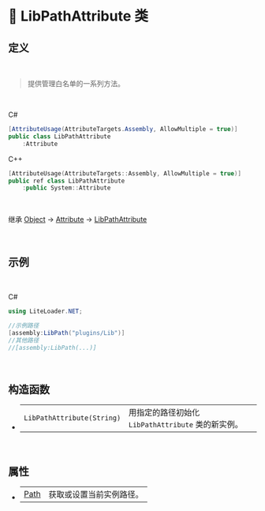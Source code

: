 # 🔖 LibPathAttribute 类

## 定义

<br>

> 提供管理白名单的一系列方法。

<br>

C#
```cs
[AttributeUsage(AttributeTargets.Assembly, AllowMultiple = true)]
public class LibPathAttribute
    :Attribute
```
C++
```cpp
[AttributeUsage(AttributeTargets::Assembly, AllowMultiple = true)]
public ref class LibPathAttribute
    :public System::Attribute
```
<br>

继承 [Object](https://docs.microsoft.com/zh-cn/DotNET/api/system.object?view=net-6.0) → [Attribute](https://docs.microsoft.com/zh-cn/DotNET/api/system.attribute?view=net-6.0) → [LibPathAttribute](zh_CN/NET/APIs/Namespace/LiteLoader.NET/Class/LibPathAttribute/LibPathAttribute.md)
   
<br>

## 示例

<br>


C#
```cs
using LiteLoader.NET;

//示例路径
[assembly:LibPath("plugins/Lib")]
//其他路径
//[assembly:LibPath(...)]
```

<br>

## 构造函数
- 
    |||
    |-|-|
    |`LibPathAttribute(String)`|用指定的路径初始化 `LibPathAttribute` 类的新实例。|

<br>

##  属性
- 
    |||
    |-|-|
    |[Path](zh_CN/NET/APIs/Namespace/LiteLoader.NET/Class/LibPathAttribute/Properties/Path.md)|获取或设置当前实例路径。|


